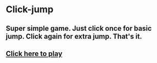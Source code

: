 # Click-jump

## Super simple game. Just click once for basic jump. Click again for extra jump. That's it.

## [Click here to play](https://stephenbeiter.github.io/click-jump/)
